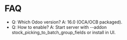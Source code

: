 # FAQ

- Q: Which Odoo version? A: 16.0 (OCA/OCB packaged).
- Q: How to enable? A: Start server with --addon stock_picking_to_batch_group_fields or install in UI.
